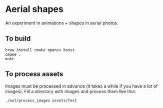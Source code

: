 # Aerial shapes

An experiment in animations + shapes in aerial photos.

## To build

```
brew install cmake opencv boost
cmake .
make
```

## To process assets

Images must be processed in advance (it takes a while if you have a lot of
images). Fill a directory with images and process them like this:

```
./out/process_images assets/test
```
